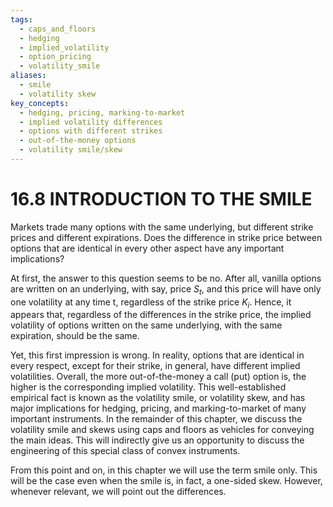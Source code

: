 ```yaml
---
tags:
  - caps_and_floors
  - hedging
  - implied_volatility
  - option_pricing
  - volatility_smile
aliases:
  - smile
  - volatility skew
key_concepts:
  - hedging, pricing, marking-to-market
  - implied volatility differences
  - options with different strikes
  - out-of-the-money options
  - volatility smile/skew
---
```


# 16.8 INTRODUCTION TO THE SMILE  

Markets trade many options with the same underlying, but different strike prices and different expirations. Does the difference in strike price between options that are identical in every other aspect have any important implications?  

At first, the answer to this question seems to be no. After all, vanilla options are written on an underlying, with say, price $S_{t},$ and this price will have only one volatility at any time t, regardless of the strike price $K_{i}.$ Hence, it appears that, regardless of the differences in the strike price, the implied volatility of options written on the same underlying, with the same expiration, should be the same.  

Yet, this first impression is wrong. In reality, options that are identical in every respect, except for their strike, in general, have different implied volatilities. Overall, the more out-of-the-money a call (put) option is, the higher is the corresponding implied volatility. This well-established empirical fact is known as the volatility smile, or volatility skew, and has major implications for hedging, pricing, and marking-to-market of many important instruments. In the remainder of this chapter, we discuss the volatility smile and skews using caps and floors as vehicles for conveying the main ideas. This will indirectly give us an opportunity to discuss the engineering of this special class of convex instruments.  

From this point and on, in this chapter we will use the term smile only. This will be the case even when the smile is, in fact, a one-sided skew. However, whenever relevant, we will point out the differences.  
